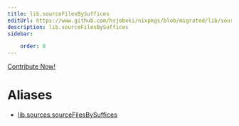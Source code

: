 ```yaml
---
title: lib.sourceFilesBySuffices
editUrl: https://www.github.com/hsjobeki/nixpkgs/blob/migrated/lib/sources.nix#L165C5
description: lib.sourceFilesBySuffices
sidebar:

    order: 8
---
```


<a href="https://www.github.com/hsjobeki/nixpkgs/blob/migrated/lib/sources.nix#L165C5">Contribute Now!</a>


# Aliases

- [lib.sources.sourceFilesBySuffices](/nix-doc-comments/reference/lib/sources/lib-sources-sourcefilesbysuffices)


